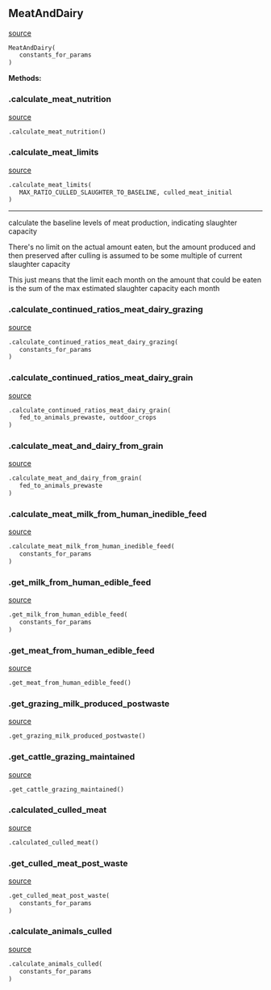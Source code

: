 #


## MeatAndDairy
[source](https://github.com/allfed/allfed-integrated-model/blob/master/src/food_system/meat_and_dairy.py/#L12)
```python 
MeatAndDairy(
   constants_for_params
)
```




**Methods:**


### .calculate_meat_nutrition
[source](https://github.com/allfed/allfed-integrated-model/blob/master/src/food_system/meat_and_dairy.py/#L113)
```python
.calculate_meat_nutrition()
```


### .calculate_meat_limits
[source](https://github.com/allfed/allfed-integrated-model/blob/master/src/food_system/meat_and_dairy.py/#L158)
```python
.calculate_meat_limits(
   MAX_RATIO_CULLED_SLAUGHTER_TO_BASELINE, culled_meat_initial
)
```

---
calculate the baseline levels of meat production, indicating slaughter capacity

There's no limit on the actual amount eaten, but the amount produced and
then preserved after culling is assumed to be some multiple of current slaughter
capacity

This just means that the limit each month on the amount that could be eaten is
the sum of the max estimated slaughter capacity each month

### .calculate_continued_ratios_meat_dairy_grazing
[source](https://github.com/allfed/allfed-integrated-model/blob/master/src/food_system/meat_and_dairy.py/#L190)
```python
.calculate_continued_ratios_meat_dairy_grazing(
   constants_for_params
)
```


### .calculate_continued_ratios_meat_dairy_grain
[source](https://github.com/allfed/allfed-integrated-model/blob/master/src/food_system/meat_and_dairy.py/#L242)
```python
.calculate_continued_ratios_meat_dairy_grain(
   fed_to_animals_prewaste, outdoor_crops
)
```


### .calculate_meat_and_dairy_from_grain
[source](https://github.com/allfed/allfed-integrated-model/blob/master/src/food_system/meat_and_dairy.py/#L309)
```python
.calculate_meat_and_dairy_from_grain(
   fed_to_animals_prewaste
)
```


### .calculate_meat_milk_from_human_inedible_feed
[source](https://github.com/allfed/allfed-integrated-model/blob/master/src/food_system/meat_and_dairy.py/#L402)
```python
.calculate_meat_milk_from_human_inedible_feed(
   constants_for_params
)
```


### .get_milk_from_human_edible_feed
[source](https://github.com/allfed/allfed-integrated-model/blob/master/src/food_system/meat_and_dairy.py/#L434)
```python
.get_milk_from_human_edible_feed(
   constants_for_params
)
```


### .get_meat_from_human_edible_feed
[source](https://github.com/allfed/allfed-integrated-model/blob/master/src/food_system/meat_and_dairy.py/#L468)
```python
.get_meat_from_human_edible_feed()
```


### .get_grazing_milk_produced_postwaste
[source](https://github.com/allfed/allfed-integrated-model/blob/master/src/food_system/meat_and_dairy.py/#L634)
```python
.get_grazing_milk_produced_postwaste()
```


### .get_cattle_grazing_maintained
[source](https://github.com/allfed/allfed-integrated-model/blob/master/src/food_system/meat_and_dairy.py/#L662)
```python
.get_cattle_grazing_maintained()
```


### .calculated_culled_meat
[source](https://github.com/allfed/allfed-integrated-model/blob/master/src/food_system/meat_and_dairy.py/#L712)
```python
.calculated_culled_meat()
```


### .get_culled_meat_post_waste
[source](https://github.com/allfed/allfed-integrated-model/blob/master/src/food_system/meat_and_dairy.py/#L779)
```python
.get_culled_meat_post_waste(
   constants_for_params
)
```


### .calculate_animals_culled
[source](https://github.com/allfed/allfed-integrated-model/blob/master/src/food_system/meat_and_dairy.py/#L788)
```python
.calculate_animals_culled(
   constants_for_params
)
```

